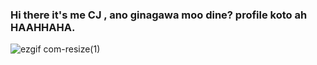 ### Hi there it's me CJ , ano ginagawa moo dine? profile koto ah HAAHHAHA.

![ezgif com-resize(1)](https://github.com/user-attachments/assets/46018214-95f4-451a-9bdd-beffbcfade0c)
